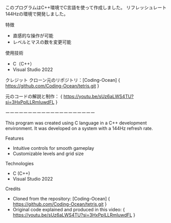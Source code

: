 このプログラムはC++環境でC言語を使って作成しました。 
リフレッシュレート144Hzの環境で開発しました。

特徴
- 直感的な操作が可能
- レベルとマスの数を変更可能

使用技術
- C（C++）
- Visual Studio 2022

クレジット
クローン元のリポジトリ：[Coding-Ocean] { https://github.com/Coding-Ocean/tetris.git }

元のコードの解説と制作： { https://youtu.be/sUz6aLWS4TU?si=3HxPpILLRmIuwdFL } 

ーーーーーーーーーーーーーーーーーーーー

This program was created using C language in a C++ development environment.
It was developed on a system with a 144Hz refresh rate.

Features
- Intuitive controls for smooth gameplay
- Customizable levels and grid size

Technologies
- C (C++)
- Visual Studio 2022

Credits
- Cloned from the repository: [Coding-Ocean] { https://github.com/Coding-Ocean/tetris.git }
- Original code explained and produced in this video: { https://youtu.be/sUz6aLWS4TU?si=3HxPpILLRmIuwdFL } 

